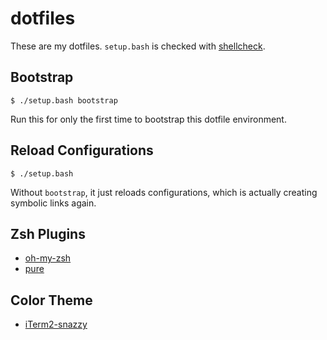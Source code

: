dotfiles
=============

These are my dotfiles.
`setup.bash` is checked with [shellcheck](https://github.com/koalaman/shellcheck).

Bootstrap
--------------

    $ ./setup.bash bootstrap

Run this for only the first time to bootstrap this dotfile environment.

Reload Configurations
----------------------

    $ ./setup.bash

Without `bootstrap`, it just reloads configurations, which is actually creating symbolic links again.

Zsh Plugins
--------------

- [oh-my-zsh](https://github.com/robbyrussell/oh-my-zsh)
- [pure](https://github.com/sindresorhus/pure)

Color Theme
--------------

- [iTerm2-snazzy](https://github.com/sindresorhus/iterm2-snazzy)


